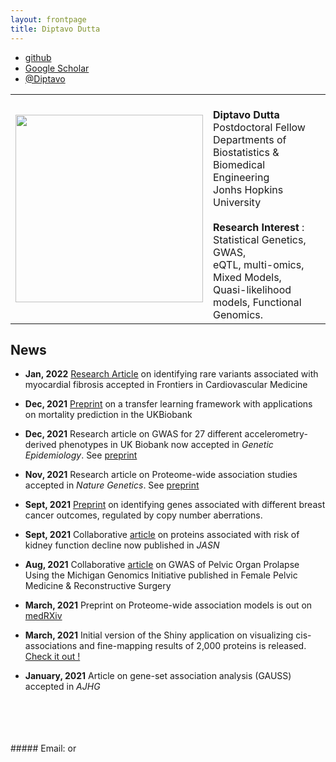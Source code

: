 ```yaml
---
layout: frontpage
title: Diptavo Dutta
---
```


<div class="navbar">
  <div class="navbar-inner">
      <ul class="nav">
      <!--    <li><a href="{{ BASE_PATH }}/assets/broman.pdf">cv</a></li>  -->
          <li><a href="https://github.com/diptavo">github</a></li>
	  <li><a href="https://scholar.google.com/citations?user=0HmuYCUAAAAJ&hl=en">Google Scholar</a></li>
          <li><a href="https://twitter.com/Diptavo">@Diptavo</a></li>
      </ul>
  </div>
</div>

<table class="wide">
<tr>
<td class="left">
    <img id="frontphoto" src="assets/bigpublpics/Diptav_Dutta.jpg" width="300" height="300" alt="" />
</td>
<td class="left">
<br><b> Diptavo Dutta </b>
<br> Postdoctoral Fellow
<br> Departments of Biostatistics & Biomedical Engineering
<br> Jonhs Hopkins University
<br>
<br> <b> Research Interest </b>: Statistical Genetics, GWAS,
                <br>  eQTL, multi-omics, Mixed Models,
                <br>  Quasi-likelihood models, Functional Genomics.
<br> 

</td>
</tr>
</table>


## News

- **Jan, 2022** [Research Article](https://www.frontiersin.org/articles/10.3389/fcvm.2022.804788/abstract) on identifying rare variants associated with myocardial fibrosis accepted in Frontiers in Cardiovascular Medicine  

- **Dec, 2021** [Preprint](https://arxiv.org/abs/2111.10841) on a transfer learning framework with applications on mortality prediction in the UKBiobank

- **Dec, 2021** Research article on GWAS for 27 different accelerometry-derived phenotypes in UK Biobank now accepted in *Genetic Epidemiology*. See [preprint](https://www.medrxiv.org/content/10.1101/2021.02.15.21251499v3)

- **Nov, 2021** Research article on Proteome-wide association studies accepted in *Nature Genetics*. See [preprint](https://www.biorxiv.org/content/10.1101/2021.03.15.435533v2)

- **Sept, 2021** [Preprint](https://www.medrxiv.org/content/10.1101/2021.08.29.21262811v1) on identifying genes associated with different breast cancer outcomes, regulated by copy number aberrations.  

- **Sept, 2021** Collaborative [article](https://jasn.asnjournals.org/content/32/9/2291) on proteins associated with risk of kidney function decline now published in *JASN*

- **Aug, 2021** Collaborative [article](https://journals.lww.com/fpmrs/Abstract/2021/08000/Genome_Wide_Association_Study_of_Pelvic_Organ.7.aspx) on GWAS of Pelvic Organ Prolapse Using the Michigan Genomics Initiative published in Female Pelvic Medicine & Reconstructive Surgery

-  **March, 2021** Preprint on Proteome-wide association models is out on [medRXiv](https://www.biorxiv.org/content/10.1101/2021.03.15.435533v1.abstract)

- **March, 2021** Initial version of the Shiny application on visualizing cis-associations and fine-mapping results of 2,000 proteins is released. [Check it out !](http://nilanjanchatterjeelab.org/pwas/)

- **January, 2021** Article on gene-set association analysis (GAUSS) accepted in *AJHG*
 <br>
 <br>
 <br>
 <br>
##### Email: <diptavo21@jhu.edu> or <ddutta4@jhmi.edu>

<!--

<table class="wide">
<tr>
  <td class="left">
    <a href="pages/publpics/iplotCorr.html">
        <img src="assets/publpics/iplotCorr.png" alt="R/qtlcharts example" title="R/qtlcharts example"/>
    </a>
  </td>
  <td class="right">
    <a href="pages/publpics/rqtlexper_fig2.html">
        <img src="assets/publpics/rqtlexper_fig2.png" alt="Broman (2014) Fig 2" title="Broman (2014) Fig 2"/>
    </a>
  </td>
</tr>
<tr>
  <td class="left">
    <a href="pages/publpics/samplemixups_fig7.html">
        <img src="assets/publpics/samplemixups_fig7.png" alt="Broman et al. (2013) Fig 7" title="Broman et al. (2013) Fig 7"/>
    </a>
  </td>
  <td class="right">
    <a href="pages/publpics/isletc6_fig4.html">
        <img src="assets/publpics/isletc6_fig4.png" alt="Tian et al. (2015) Fig 4" title="Tian et al. (2015) Fig 4"/>
    </a>
  </td>
</tr>
</table>

<div class="navbar">
  <div class="navbar-inner">
      <ul class="nav">
          <li><a href="morefigs.html">see more figures</a></li>
      </ul>
  </div>
</div>

-->
